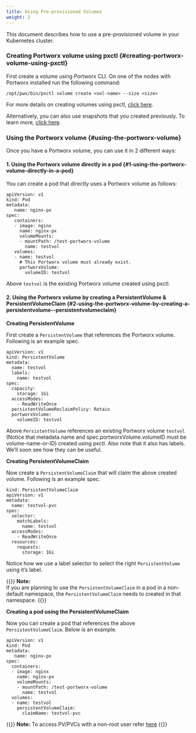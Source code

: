 ```yaml
---
title: Using Pre-provisioned Volumes
weight: 2
---
```


This document describes how to use a pre-provisioned volume in your Kubernetes cluster.

### Creating Portworx volume using pxctl {#creating-portworx-volume-using-pxctl}

First create a volume using Portworx CLI. On one of the nodes with Portworx installed run the following command:

```text
/opt/pwx/bin/pxctl volume create <vol-name> --size <size>
```

For more details on creating volumes using pxctl, [click here](/reference/cli/data-volumes/).

Alternatively, you can also use snapshots that you created previously. To learn more, [click here](/reference/cli/snapshots/).

### Using the Portworx volume {#using-the-portworx-volume}

Once you have a Portworx volume, you can use it in 2 different ways:

#### 1. Using the Portworx volume directly in a pod {#1-using-the-portworx-volume-directly-in-a-pod}

You can create a pod that directly uses a Portworx volume as follows:

```text
apiVersion: v1
kind: Pod
metadata:
   name: nginx-px
spec:
   containers:
   - image: nginx
     name: nginx-px
     volumeMounts:
     - mountPath: /test-portworx-volume
       name: testvol
   volumes:
   - name: testvol
     # This Portworx volume must already exist.
     portworxVolume:
       volumeID: testvol
```

Above `testvol` is the existing Portworx volume created using pxctl.

#### 2. Using the Portworx volume by creating a PersistentVolume & PersistentVolumeClaim {#2-using-the-portworx-volume-by-creating-a-persistentvolume--persistentvolumeclaim}

**Creating PersistentVolume**

First create a `PersistentVolume` that references the Portworx volume. Following is an example spec.

```text
apiVersion: v1
kind: PersistentVolume
metadata:
  name: testvol
  labels:
    name: testvol
spec:
  capacity:
    storage: 1Gi
  accessModes:
    - ReadWriteOnce
  persistentVolumeReclaimPolicy: Retain
  portworxVolume:
    volumeID: testvol
```

Above `PersistentVolume` references an existing Portworx volume `testvol` \(Notice that metadata.name and spec.portworxVolume.volumeID must be volume-name-or-ID\) created using pxctl. Also note that it also has labels. We’ll soon see how they can be useful.

**Creating PersistentVolumeClaim**

Now create a `PersistentVolumeClaim` that will claim the above created volume. Following is an example spec.

```text
kind: PersistentVolumeClaim
apiVersion: v1
metadata:
  name: testvol-pvc
spec:
  selector:
    matchLabels:
      name: testvol
  accessModes:
    - ReadWriteOnce
  resources:
    requests:
      storage: 1Gi
```

Notice how we use a label selector to select the right `PersistentVolume` using it’s label.

{{<info>}}
**Note:**  
If you are planning to use the `PersistentVolumeClaim` in a pod in a non-default namespace, the `PersistentVolumeClaim` needs to created in that namespace.
{{</info>}}

**Creating a pod using the PersistentVolumeClaim**

Now you can create a pod that references the above `PersistentVolumeClaim`. Below is an example.

```text
apiVersion: v1
kind: Pod
metadata:
   name: nginx-px
spec:
  containers:
  - image: nginx
    name: nginx-px
    volumeMounts:
    - mountPath: /test-portworx-volume
      name: testvol
  volumes:
  - name: testvol
    persistentVolumeClaim:
      claimName: testvol-pvc
```

{{<info>}}
**Note:** To access PV/PVCs with a non-root user refer [here](/portworx-install-with-kubernetes/storage-operations/create-pvcs/access-via-non-root-users)
{{</info>}}
